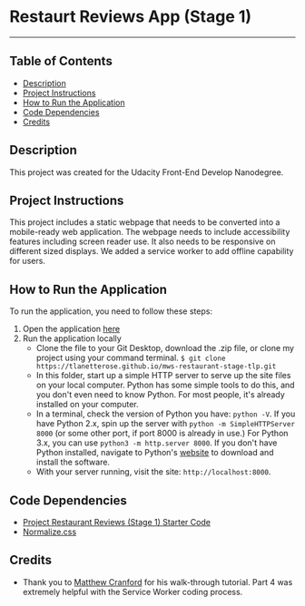 # Restaurt Reviews App (Stage 1)
---

## Table of Contents
* [Description](#description)
* [Project Instructions](#project-instructions)
* [How to Run the Application](#how-to-run-the-application)
* [Code Dependencies](#code-dependencies)
* [Credits](#credits)

## Description
This project was created for the Udacity Front-End Develop Nanodegree. 

## Project Instructions
This project includes a static webpage that needs to be converted into a mobile-ready web application. The webpage needs to include accessibility features including screen reader use. It also needs to be responsive on different sized displays. We added a service worker to add offline capability for users. 

## How to Run the Application
To run the application, you need to follow these steps:
1. Open the application [here](https://tlanetterose.github.io/mws-restaurant-stage-tlp/)
2. Run the application locally
	* Clone the file to your Git Desktop, download the .zip file, or clone my project using your command terminal. 
	`$ git clone https://tlanetterose.github.io/mws-restaurant-stage-tlp.git`
	* In this folder, start up a simple HTTP server to serve up the site files on your local computer. Python has some simple tools to do this, and you don't even need to know Python. For most people, it's already installed on your computer.
	* In a terminal, check the version of Python you have: `python -V`. If you have Python 2.x, spin up the server with `python -m SimpleHTTPServer 8000` (or some other port, if port 8000 is already in use.) For Python 3.x, you can use `python3 -m http.server 8000`. If you don't have Python installed, navigate to Python's [website](https://www.python.org/) to download and install the software.
	* With your server running, visit the site: `http://localhost:8000`.

## Code Dependencies
* [Project Restaurant Reviews (Stage 1) Starter Code](https://github.com/udacity/mws-restaurant-stage-1/) 
* [Normalize.css](https://necolas.github.io/normalize.css/)

## Credits
* Thank you to [Matthew Cranford](https://matthewcranford.com/restaurant-reviews-app-walkthrough-part-1-map-api/) for his walk-through tutorial. Part 4 was extremely helpful with the Service Worker coding process. 




